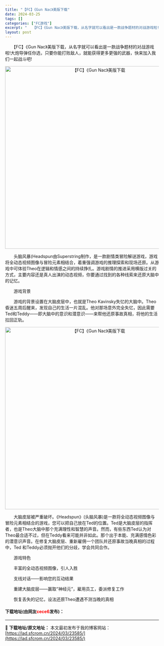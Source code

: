 ```yaml
---
title: "【FC】《Gun Nac》美版下载"
date: 2024-03-25
tags: []
categories: ["FC游戏"]
excerpt: "　　【FC】《Gun Nac》美版下载，从名字就可以看出是一款战争题材的对战游戏啦!大炮导弹任你选，只要你能打败敌人，就能获得更多更强的武器，快来加入我们一起战斗吧! 　　头脑风暴(Headspun由Superstring制作，是一款剧情类冒险解谜游戏，游戏将全动态视频图像与冒险元素相结合，着重强调&hellip;"
layout: post
---
```


 <p>　　【FC】《Gun Nac》美版下载，从名字就可以看出是一款战争题材的对战游戏啦!大炮导弹任你选，只要你能打败敌人，就能获得更多更强的武器，快来加入我们一起战斗吧!</p> <p align="center"><img align="" border="0" src="https://lad.sfcrom.cn/wp-content/uploads/2024/03/20240325_6601927a903a9.png" width="598" alt="【FC】《Gun Nac》美版下载" /></p> <p>　　头脑风暴(Headspun由Superstring制作，是一款剧情类冒险解谜游戏，游戏将全动态视频图像与冒险元素相结合，着重强调游戏的推理探索和现场还原。从游戏中可体验Theo在逻辑和情感之间的持续挣扎。游戏剧情的推进采用横版过关的方式，主要内容还是真人出演的动态视频，你要通过找到的各种线索来还原大脑中的记忆。</p> <p>　　游戏背景</p> <p>　　游戏的背景设置在大脑皮层中，也就是Theo Kavinsky失忆的大脑中。Theo昏迷五周后醒来，发现自己的生活一片混乱。他对那场意外完全失忆，因此需要Ted和Teddy&mdash;&mdash;即大脑中的意识和潜意识&mdash;&mdash;来帮他还原事故真相，将他的生活拉回正轨。</p> <p align="center"><img align="" border="0" src="https://lad.sfcrom.cn/wp-content/uploads/2024/03/20240325_6601927bc3bf1.png" width="597" alt="【FC】《Gun Nac》美版下载" /></p> <p>　　大脑皮层被严重破坏。《Headspun》(头脑风暴)是一款将全动态视频图像与冒险元素相结合的游戏，您可以把自己放在Ted的位置。Ted是大脑皮层的指挥者，也是Theo大脑中那个充满理性和智慧的声音。然而，有些东西Ted认为对Theo最合适不过，但在Teddy看来可能并非如此。那个出于本能、充满感情色彩的潜意识声音。在修复大脑皮层、重新雇佣一个团队并还原事故当晚真相的过程中，Ted 和Teddy必须抛开他们的分歧，学会共同合作。</p> <p>　　游戏特色</p> <p>　　丰富的全动态视频图像，引人入胜</p> <p>　　支线对话&mdash;&mdash;影响您的互动结果</p> <p>　　重建大脑皮层&mdash;&mdash;赢取&ldquo;神经元&rdquo;，雇用员工，委派修复工作</p> <p>　　恢复丢失的记忆，设法还原Theo遭遇不测当晚的真相</p> <p><h4>下载地址(由网友<font color="red">cece6</font>发布)：</h4></p> 

---
📖 **下载地址/原文地址：** 本文最初发布于我的博客网站：[https://lad.sfcrom.cn/2024/03/23585/](https://lad.sfcrom.cn/2024/03/23585/)
